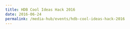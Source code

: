```yaml
---
title: HDB Cool Ideas Hack 2016
date: 2016-06-24
permalink: /media-hub/events/hdb-cool-ideas-hack-2016
---
```

